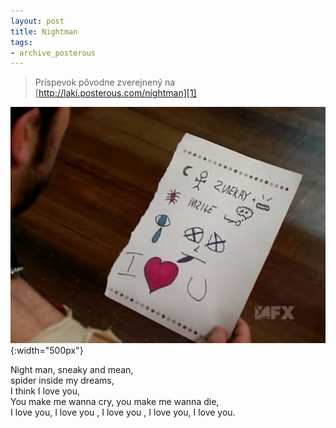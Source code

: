 ```yaml
---
layout: post
title: Nightman
tags:
- archive_posterous
---
```

> Príspevok pôvodne zverejnený na [http://laki.posterous.com/nightman][1]

![snapshot20091122161320.jpg][pic1]{:width="500px"}

Night man, sneaky and mean,  
spider inside my dreams,  
I think I love you,  
You make me wanna cry, you make me wanna die,  
I love you, I love you , I love you , I love you, I love you.

[1]: http://laki.posterous.com/nightman
[pic1]: /media/2009/snapshot20091122161320.jpg